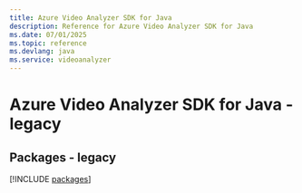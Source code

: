 ```yaml
---
title: Azure Video Analyzer SDK for Java
description: Reference for Azure Video Analyzer SDK for Java
ms.date: 07/01/2025
ms.topic: reference
ms.devlang: java
ms.service: videoanalyzer
---
```

# Azure Video Analyzer SDK for Java - legacy
## Packages - legacy
[!INCLUDE [packages](video-analyzer-index.md)]